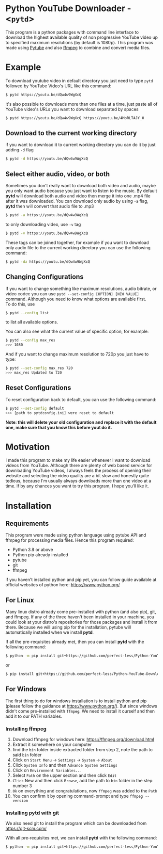 # Python YouTube Downloader - \<`pytd`>

This program is a python packages with command line interface to download the highest available quality of non progressive YouTube video up to specified maximum resolutions (by default is 1080p). This program was made using [Pytube](https://pytube.io/en/latest/) and also [ffmpeg](https://www.ffmpeg.org/) to combine and convert media files.

# Example

To download youtube video in default directory you just need to type `pytd` followed by YouTube Video's URL like this command:  
```bash
$ pytd https://youtu.be/dQw4w9WgXcQ
```

it's also possible to downloads more than one files at a time, just paste all of YouTube video's URLs you want to download separated by spaces  
```bash
$ pytd https://youtu.be/dQw4w9WgXcQ https://youtu.be/4MoRLTAJY_0
```


## Download to the current working directory  
  
if you want to download it to current working directory you can do it by just adding `-d` flag  
```bash
$ pytd -d https://youtu.be/dQw4w9WgXcQ
```

## Select either audio, video, or both  
    
Sometimes you don't really want to download both video and audio, maybe you only want audio because you just want to listen to the music. By default **pytd** will download both audio and video then merge it into one .mp4 file after it was downloaded. You can download only audio by using `-a` flag, **pytd** then will convert that audio file to .mp3  
```bash
$ pytd -a https://youtu.be/dQw4w9WgXcQ
```
to only downloading video, use `-v` tag  
```bash
$ pytd -v https://youtu.be/dQw4w9WgXcQ
```

These tags can be joined together, for example if you want to download only audio file to the current working directory you can use the following command:  
```bash
$ pytd -da https://youtu.be/dQw4w9WgXcQ
```

## Changing Configurations

If you want to change something like maximum resolutions, audio bitrate, or video codec you can use 
`pytd --set-config [OPTION] [NEW VALUE]` command. Although you need to know what options are available first.  
To do this, use  
```bash
$ pytd --config list
```
to list all available options. 

You can also see what the current value of specific option, for example:  
```bash
$ pytd --config max_res
>>> 1080
```

And if you want to change maximum resolution to 720p you just have to type:
```bash
$ pytd --set-config max_res 720
>>> max_res Updated to 720
```

## Reset Configurations

To reset configuration back to default, you can use the following command:
```bash
$ pytd --set-config default
>>> [path to pytdconfig.ini] were reset to default
```
**Note: this will delete your old configuration and replace it with the default one, make sure that you know this before yout do it.**


# Motivation

I made this program to make my life easier whenever I want to download videos from YouTube. Although there are plenty of web based service for downloading YouTube videos, I always feels the process of opening their website and selecting the video quality are a bit slow and honestly quite tedious, because I'm usually always downloads more than one video at a time. If by any chances you want to try this program, I hope you'll like it.  
 

# Installation

## Requirements

This program were made using python language using pytube API and ffmpeg for processing media files. Hence this program required:

- Python 3.8 or above
- Python pip already installed
- pytube
- git
- ffmpeg

if you haven't installed python and pip yet, you can follow guide available at official websites of python here: https://www.python.org/

## For Linux

Many linux distro already come pre-installed with python (and also pip), git, and ffmpeg. If any of the three haven't been installed in your machine, you could look at your distro's repositories for those packages and install it from there. Because we will using pip for the installation, pytube will automatically installed when we install **pytd**.

If all the pre-requisites already met, then you can install **pytd** with the following command:
```bash
$ python -m pip install git+https://github.com/perfect-less/Python-YouTube-Downloader
```
or  
```bash
$ pip install git+https://github.com/perfect-less/Python-YouTube-Downloader
```

## For Windows

The first thing to do for windows installation is to install python and pip (please follow the guidance at https://www.python.org/). But since windows didn't come pre-installed with `ffmpeg`. We need to install it ourself and then add it to our PATH variables.

### Installing ffmpeg
1. Download ffmpeg for windows here: https://ffmpeg.org/download.html
2. Extract it somewhere on your computer
3. find the `bin` folder inside extracted folder from step 2, note the path to said `bin` folder
4. Click on `Start Menu` -> `Settings` -> `System` -> `About`
5. Click `System Info` and then `Advance System Settings`
6. Click on `Environment Variables...`
7. Select `Path` on the upper section and then click `Edit`
8. `Click` New and then click `Browse`, add the path to `bin` folder in the step number 3
9. `Ok` on everything and congratulations, now `ffmpeg` was added to the `Path`
10. You can confirm it by opening command-prompt and type `ffmpeg --version`

### Installing **pytd** with git

We also need git to install the program which can be downloaded from https://git-scm.com/

With all pre-requisites met, we can install **pytd** with the following command:
```bash
$ python -m pip install git+https://github.com/perfect-less/Python-YouTube-Downloader
```


